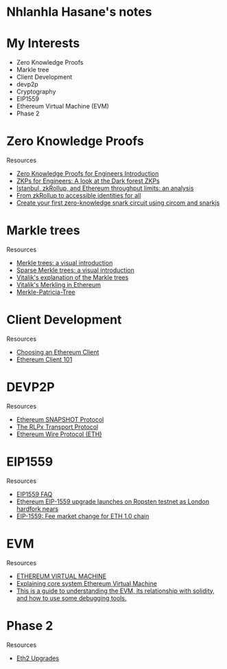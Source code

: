 # Nhlanhla Hasane's notes
    
# My Interests
- Zero Knowledge Proofs 
- Markle tree
- Client Development
- devp2p
- Cryptography
- EIP1559
- Ethereum Virtual Machine (EVM)
- Phase 2

# Zero Knowledge Proofs 
  Resources
  
  -  [Zero Knowledge Proofs for Engineers Introduction](https://blog.zkga.me/intro-to-zksnarks)
  -  [ZKPs for Engineers: A look at the Dark forest ZKPs](https://blog.zkga.me/df-init-circuit)
  -  [Istanbul, zkRollup, and Ethereum throughput limits: an analysis](https://blog.iden3.io/istanbul-zkrollup-ethereum-throughput-limits-analysis.html)
  -  [From zkRollup to accessible identities for all](https://blog.iden3.io/zkrollup-to-universal-identities.html)
  -  [Create your first zero-knowledge snark circuit using circom and snarkjs](https://blog.iden3.io/first-zk-proof.html)

# Markle trees
  Resources 
   - [Merkle trees: a visual introduction](https://blog.iden3.io/merkle-trees-visual-introduction.html)
   - [Sparse Merkle trees: a visual introduction](https://blog.iden3.io/sparse-merkle-trees-visual-introduction.html)
   - [Vitalik's explanation of the Markle trees](https://vitalik.ca/general/2021/06/18/verkle.html)
   - [Vitalik's Merkling in Ethereum](https://blog.ethereum.org/2015/11/15/merkling-in-ethereum/)
   - [Merkle-Patricia-Tree](https://hackmd.io/@Nhlanhla/SkGDJZB0d)

# Client Development 
   Resources 
  - [Choosing an Ethereum Client](https://www.trufflesuite.com/docs/truffle/reference/choosing-an-ethereum-client)
  - [Ethereum Client 101](https://medium.com/@eth.anBennett/ethereum-clients-101-beginner-geth-parity-full-node-light-client-4bbd87bf1dee)

# DEVP2P
  Resources
  - [Ethereum SNAPSHOT Protocol](https://hackmd.io/@Nhlanhla/Bykc2YXGY)
  - [The RLPx Transport Protocol](https://hackmd.io/@Nhlanhla/SJv3wnhMK)
  - [Ethereum Wire Protocol (ETH)](https://hackmd.io/@Nhlanhla/HkIHa9r7K)

# EIP1559
  Resources 
  - [EIP1559 FAQ](https://notes.ethereum.org/@vbuterin/eip-1559-faq)
  - [Ethereum EIP-1559 upgrade launches on Ropsten testnet as London hardfork nears](https://www.fxstreet.com/amp/cryptocurrencies/news/ethereum-eip-1559-upgrade-launches-on-ropsten-testnet-as-london-hardfork-nears-202106250248)
  - [EIP-1559: Fee market change for ETH 1.0 chain](https://eips.ethereum.org/EIPS/eip-1559)
  
# EVM
  Resources 
  - [ETHEREUM VIRTUAL MACHINE](https://ethereum.org/en/developers/docs/evm/)
  - [Explaining core system Ethereum Virtual Machine](https://hackmd.io/@Nhlanhla/SyIOqbUyK)
  - [This is a guide to understanding the EVM, its relationship with solidity, and how to use some debugging tools.](https://hackmd.io/@Nhlanhla/BJVHIOibt)
# Phase 2
  Resources 
  - [Eth2 Upgrades](https://ethereum.org/en/eth2/)
  
  
